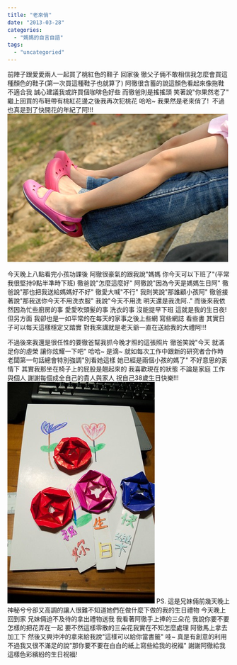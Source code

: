 ```yaml
---
title: "老來俏"
date: "2013-03-28"
categories: 
  - "媽媽的自言自語"
tags: 
  - "uncategoried"
---
```


前陣子跟愛愛兩人一起買了桃紅色的鞋子 回家後 徹父子倆不敢相信我怎麼會買這種顏色的鞋子(第一次買這種鞋子也就算了) 阿徹很含蓄的說這顏色看起來像拖鞋 不適合我 誠心建議我或許買個咖啡色好些 而徹爸則是搖搖頭 笑著說"你果然老了" 繼上回買的布鞋帶有桃紅花邊之後我再次犯桃花 哈哈~ 我果然是老來俏了!  不過也真是到了快開花的年紀了阿!!! ![20130317_1056-DS2_4605](images/8567951198_7ec379a7b6.jpg) 

今天晚上八點看完小孩功課後 阿徹很豪氣的跟我說"媽媽 你今天可以下班了"(平常我很堅持9點半準時下班) 徹爸說"怎麼這麼好" 阿徹說"因為今天是媽媽生日阿" 徹爸說"那也把我送給媽媽好不好" 徹愛大喊"不行" 我則笑說"那誰顧小孩阿" 徹爸接著說"那我送你今天不用洗衣服" 我說"今天不用洗 明天還是我洗阿.." 而後來我依然因為忙些廚房的事 愛愛吹頭髮的事 洗衣的事 沒能提早下班 這就是我的生日夜! 但另方面 我卻也是一如平常的在每天的家事之後上些網 寫些網誌 看些書 其實日子可以每天這樣穩定又踏實 對我來講就是老天爺一直在送給我的大禮阿!!!

不過後來我還是很任性的要徹爸幫我抓今晚才照的這張照片 徹爸笑說"今天 就滿足你的虛榮 讓你炫耀一下吧" 哈哈~ 是滴~ 就如每次工作中跟新的研究者合作時 老闆第一句話總會特別強調"別看她這樣 她已經是兩個小孩的媽了" 不好意思的表情下 其實我那坐在椅子上的屁股是翹起來的 我喜歡現在的狀態 不論是家庭 工作與個人 謝謝每個成全自己的貴人與家人 祝自己38歲生日快樂!!! ![](images/8598201184_feb6400036.jpg) PS. 這是兄妹倆前幾天晚上神秘兮兮卻又高調的讓人很難不知道她們在做什麼下做的我的生日禮物 今天晚上回到家 兄妹倆迫不及待的拿出禮物送我 我看著阿徹手上捧的三朵花 我說你要不要怎樣的把花弄在一起 要不然這樣零散的三朵花我實在不知怎麼處理 阿徹馬上拿去加工下 然後又興沖沖的拿來給我說"這樣可以給你當書籤" 哇~ 真是有創意的利用 不過我又很不滿足的說"那你要不要在白白的紙上寫些給我的祝福" 謝謝阿徹給我這樣色彩繽紛的生日祝福!
